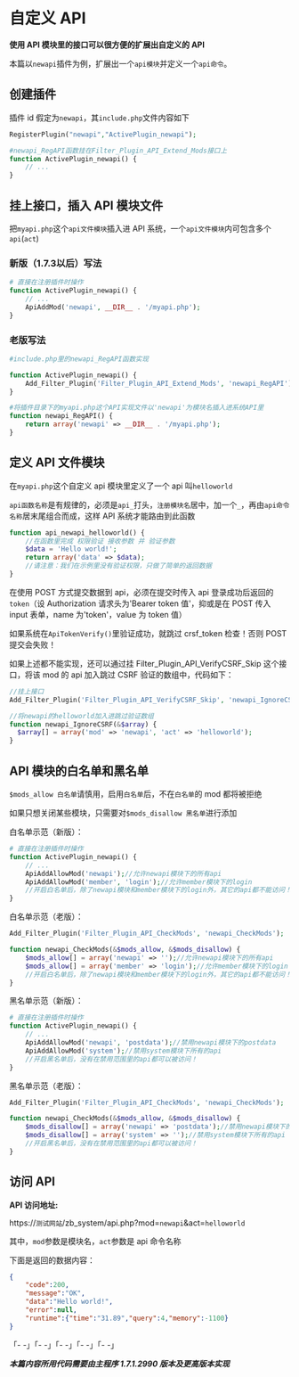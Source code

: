 # 自定义 API

**使用 API 模块里的接口可以很方便的扩展出自定义的 API**

本篇以`newapi`插件为例，扩展出一个`api模块`并定义一个`api命令`。

## 创建插件

插件 id 假定为`newapi`，其`include.php`文件内容如下

```php
RegisterPlugin("newapi","ActivePlugin_newapi");

#newapi_RegAPI函数挂在Filter_Plugin_API_Extend_Mods接口上
function ActivePlugin_newapi() {
    // ...
}
```
## 挂上接口，插入 API 模块文件

把`myapi.php`这个`api文件模块`插入进 API 系统，一个`api文件模块`内可包含多个`api`(`act`)


### 新版（1.7.3以后）写法
```php
# 直接在注册插件时操作
function ActivePlugin_newapi() {
    // ...
    ApiAddMod('newapi', __DIR__ . '/myapi.php');
}
```

### 老版写法
```php
#include.php里的newapi_RegAPI函数实现

function ActivePlugin_newapi() {
    Add_Filter_Plugin('Filter_Plugin_API_Extend_Mods', 'newapi_RegAPI');
}

#将插件目录下的myapi.php这个API实现文件以'newapi'为模块名插入进系统API里
function newapi_RegAPI() {
    return array('newapi' => __DIR__ . '/myapi.php');
}
```

## 定义 API 文件模块

在`myapi.php`这个自定义 api 模块里定义了一个 api 叫`helloworld`

`api函数名称`是有规律的，必须是`api_`打头，`注册模块名`居中，加一个`_`，再由`api命令名称`居末尾组合而成，这样 API 系统才能路由到此函数

```php
function api_newapi_helloworld() {
    //在函数里完成 权限验证 接收参数 并 验证参数
    $data = 'Hello world!';
	return array('data' => $data);
    //请注意：我们在示例里没有验证权限，只做了简单的返回数据
}
```
在使用 POST 方式提交数据到 api，必须在提交时传入 api 登录成功后返回的`token`（设 Authorization 请求头为'Bearer token 值'，抑或是在 POST 传入 input 表单，name 为'token'，value 为 token 值）

如果系统在`ApiTokenVerify()`里验证成功，就跳过 crsf_token 检查！否则 POST 提交会失败！

如果上述都不能实现，还可以通过挂 Filter_Plugin_API_VerifyCSRF_Skip 这个接口，将该 mod 的 api 加入跳过 CSRF 验证的数组中，代码如下：
```php
//挂上接口
Add_Filter_Plugin('Filter_Plugin_API_VerifyCSRF_Skip', 'newapi_IgnoreCSRF');

//将newapi的helloworld加入进跳过验证数组
function newapi_IgnoreCSRF(&$array) {
  $array[] = array('mod' => 'newapi', 'act' => 'helloworld');
}
```
## API 模块的白名单和黑名单

`$mods_allow 白名单`请慎用，启用`白名单`后，不在`白名单`的 mod 都将被拒绝

如果只想关闭某些模块，只需要对`$mods_disallow 黑名单`进行添加

白名单示范（新版）：

```php
# 直接在注册插件时操作
function ActivePlugin_newapi() {
    // ...
    ApiAddAllowMod('newapi');//允许newapi模块下的所有api
    ApiAddAllowMod('member', 'login');//允许member模块下的login
    //开启白名单后，除了newapi模块和member模块下的login外，其它的api都不能访问！
}
```

白名单示范（老版）：

```php
Add_Filter_Plugin('Filter_Plugin_API_CheckMods', 'newapi_CheckMods');

function newapi_CheckMods(&$mods_allow, &$mods_disallow) {
    $mods_allow[] = array('newapi' => '');//允许newapi模块下的所有api
    $mods_allow[] = array('member' => 'login');//允许member模块下的login
    //开启白名单后，除了newapi模块和member模块下的login外，其它的api都不能访问！
}
```


黑名单示范（新版）：

```php
# 直接在注册插件时操作
function ActivePlugin_newapi() {
    // ...
    ApiAddAllowMod('newapi', 'postdata');//禁用newapi模块下的postdata
    ApiAddAllowMod('system');//禁用system模块下所有的api
    //开启黑名单后，没有在禁用范围里的api都可以被访问！
}
```

黑名单示范（老版）：

```php
Add_Filter_Plugin('Filter_Plugin_API_CheckMods', 'newapi_CheckMods');

function newapi_CheckMods(&$mods_allow, &$mods_disallow) {
    $mods_disallow[] = array('newapi' => 'postdata');//禁用newapi模块下的postdata
    $mods_disallow[] = array('system' => '');//禁用system模块下所有的api
    //开启黑名单后，没有在禁用范围里的api都可以被访问！
}
```

## 访问 API

**API 访问地址:**

https://`测试网站`/zb_system/api.php?mod=`newapi`&act=`helloworld`

其中，`mod`参数是模块名，`act`参数是 api 命令名称

下面是返回的数据内容：
```json
{
    "code":200,
    "message":"OK",
    "data":"Hello world!",
    "error":null,
    "runtime":{"time":"31.89","query":4,"memory":-1100}
}
```
「- -」「- -」「- -」「- -」「- -」

***本篇内容所用代码需要由主程序 1.7.1.2990 版本及更高版本实现***